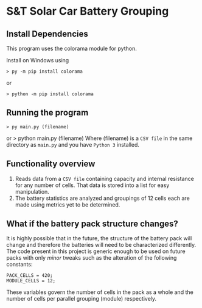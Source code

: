 # S&T Solar Car Battery Grouping

## Install Dependencies
This program uses the colorama module for python.

Install on Windows using

    > py -m pip install colorama
or

    > python -m pip install colorama

## Running the program

    > py main.py (filename)
or
    > python main.py (filename)
Where (filename) is a `CSV file` in the same directory as `main.py` and you have `Python 3` installed.

## Functionality overview

1. Reads data from a `CSV file` containing capacity and internal resistance for any number of cells. That data is stored into a list for easy manipulation.
2. The battery statistics are analyzed and groupings of 12 cells each are made using metrics yet to be determined.

## What if the battery pack structure changes?

It is highly possible that in the future, the structure of the battery pack will change and therefore the batteries will need to be characterized differently.
The code present in this project is generic enough to be used on future packs with only *minor* tweaks such as the alteration of the following constants:

    PACK_CELLS = 420;
    MODULE_CELLS = 12;

These variables govern the number of cells in the pack as a whole and the number of cells per parallel grouping (module) respectively.

